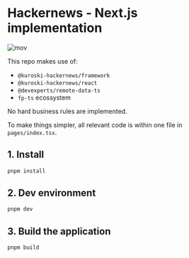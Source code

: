# Hackernews - Next.js implementation

![mov]("https://github.com/kuroski/hackernews/blob/main/assets/next.gif")

This repo makes use of:

- `@kuroski-hackernews/framework`
- `@kuroski-hackernews/react`
- `@devexperts/remote-data-ts`
- `fp-ts` ecossystem

No hard business rules are implemented.

To make things simpler, all relevant code is within one file in `pages/index.tsx`.

## 1. Install

```sh
pnpm install
```

## 2. Dev environment

```sh
pnpm dev
```

## 3. Build the application

```sh
pnpm build
```
